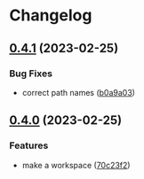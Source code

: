 # Changelog

## [0.4.1](https://github.com/blacha/rust-release-test/compare/a-v0.4.0...a-v0.4.1) (2023-02-25)


### Bug Fixes

* correct path names ([b0a9a03](https://github.com/blacha/rust-release-test/commit/b0a9a036a43b696f30722bdb129d924828ffe027))

## [0.4.0](https://github.com/blacha/rust-release-test/compare/a-v0.3.1...a-v0.4.0) (2023-02-25)


### Features

* make a workspace ([70c23f2](https://github.com/blacha/rust-release-test/commit/70c23f27533f26b6b1cad17670bfa347248c9129))
